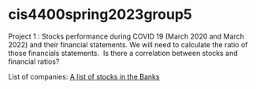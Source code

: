 # cis4400spring2023group5
Project 1 : Stocks performance during COVID 19 (March 2020 and March 2022) and their financial statements. We will need to calculate the ratio of those financials statements.  Is there a correlation between stocks and financial ratios? 

List of companies: [A list of stocks in the Banks](https://stockanalysis.com/stocks/industry/banks-diversified/)


